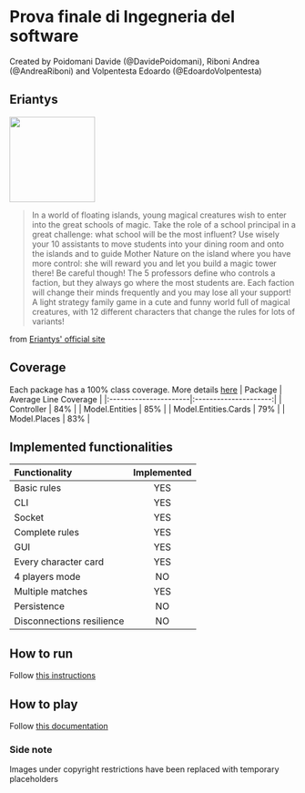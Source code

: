 # Prova finale di Ingegneria del software
Created by Poidomani Davide (@DavidePoidomani), Riboni Andrea (@AndreaRiboni) and Volpentesta Edoardo (@EdoardoVolpentesta)

## Eriantys
<img src="https://craniointernational.com/2021/wp-content/uploads/2021/06/ERIANTYS-BOX-3D.png" width="150">

> In a world of floating islands, young magical creatures wish to enter into the great schools of magic. Take the role of a school principal in a great challenge:
what school will be the most influent? Use wisely your 10 assistants to move students into your dining room and onto the islands and to guide Mother Nature
on the island where you have more control: she will reward you and let you build a magic tower there! Be careful though! The 5 professors define who controls
a faction, but they always go where the most students are. Each faction will change their minds frequently and you may lose all your support! A light strategy
family game in a cute and funny world full of magical creatures, with 12 different characters that change the rules for lots of variants!

from [Eriantys' official site](https://craniointernational.com/products/eriantys/)

## Coverage
Each package has a 100% class coverage. More details [here](https://github.com/AndreaRiboniPolimi/ing-sw-2022-poidomani-riboni-volpentesta/blob/main/deliverables/full-coverage.md)
| Package               | Average Line Coverage |
|:----------------------|:---------------------:|
| Controller            | 84%                   |
| Model.Entities        | 85%                   |
| Model.Entities.Cards  | 79%                   |
| Model.Places          | 83%                   |

## Implemented functionalities
| Functionality             | Implemented           |
|:--------------------------|:---------------------:|
| Basic rules               | YES                   |
| CLI                       | YES                   |
| Socket                    | YES                   |
| Complete rules            | YES                   |
| GUI                       | YES                   |
| Every character card      | YES                   |
| 4 players mode            | NO                    |
| Multiple matches          | YES                   |
| Persistence               | NO                    |
| Disconnections resilience | NO                    |

## How to run
Follow [this instructions](https://github.com/AndreaRiboniPolimi/ing-sw-2022-poidomani-riboni-volpentesta/blob/main/deliverables/startup.md)

## How to play
Follow [this documentation](https://github.com/AndreaRiboniPolimi/ing-sw-2022-poidomani-riboni-volpentesta/blob/main/deliverables/How_to_play__GC51_Eriantys.pdf)

### Side note
Images under copyright restrictions have been replaced with temporary placeholders
